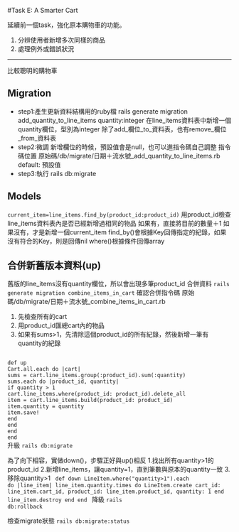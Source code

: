 #Task E: A Smarter Cart

延續前一個task，強化原本購物車的功能。
1. 分辨使用者新增多次同樣的商品
2. 處理例外或錯誤狀況

---
比較聰明的購物車
## Migration
* step1:產生更新資料結構用的ruby檔
rails generate migration add_quantity_to_line_items quantity:integer
在line_items資料表中新增一個quantity欄位，型別為integer
除了add_欄位_to_資料表，也有remove_欄位_from_資料表
* step2:微調
新增欄位的時候，預設值會是null，也可以進指令碼自己調整
指令碼位置
原始碼/db/migrate/日期＋流水號_add_quantity_to_line_items.rb
default: 預設值
* step3:執行
rails db:migrate

## Models
<code>current_item=line_items.find_by(product_id:product_id)</code>
用product_id檢查line_items資料表內是否已經新增過相同的物品
如果有，直接將目前的數量＋1
如果沒有，才是新增一個current_item
find_by()會根據Key回傳指定的紀錄，如果沒有符合的Key，則是回傳nil
where()根據條件回傳array

## 合併新舊版本資料(up)
舊版的line_items沒有quantity欄位，所以會出現多筆product_id
合併資料
<code>rails generate migration combine_items_in_cart</code>
確認合併指令碼
原始碼/db/migrate/日期＋流水號_combine_items_in_cart.rb
1. 先檢查所有的cart
2. 用product_id匯總cart內的物品
3. 如果有sums>1，先清除這個product_id的所有紀錄，然後新增一筆有quantity的紀錄
<code>
def up
Cart.all.each do |cart|
sums = cart.line_items.group(:product_id).sum(:quantity)
sums.each do |product_id, quantity|
if quantity > 1
cart.line_items.where(product_id: product_id).delete_all
item = cart.line_items.build(product_id: product_id)
item.quantity = quantity
item.save!
end
end
end
end
</code>
升級
<code>rails db:migrate</code>

為了向下相容，實做down()，步驟正好與up()相反
1.找出所有quantity>1的product_id
2.新增line_items，讓quantity=1，直到筆數與原本的quantity一致
3.移除quantity>1
<code>
def down
LineItem.where("quantity>1").each do |line_item|
line_item.quantity.times do
LineItem.create cart_id: line_item.cart_id,
product_id: line_item.product_id, quantity: 1
end
line_item.destroy
end
end
</code>
降級
<code>rails db:rollback</code>

檢查migrate狀態
<code>rails db:migrate:status</code>

